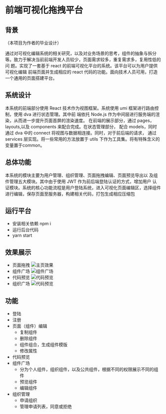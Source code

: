 # 前端可视化拖拽平台

## 背景
（本项目为作者的毕业设计）

通过对可视化编辑系统的相关研究，以及对业务场景的思考，组件的抽象与拆分等。致力于解决当前前端开发人员较少，页面需求较多，重复需求多，复用性低的问 题。实现了一套基于 react 的前端可视化平台的系统。该平台可以为用户提供可视化编辑 前端页面并生成相应的 react 代码的功能。面向技术人员可用，打造一个通用的页面搭建平台。

## 系统设计

本系统的前端部分使用 React 技术作为视图框架。系统使用 umi 框架进行路由控制，使用 dva 进行状态管理。其中前 端依托 Node.js 作为中间层进行服务端的渲染，从而进一步提升页面首屏的渲染速度。 在前端的展示部分，通过 pages，layouts,以及 components 来配合完成。在状态管理部分， 配合 models，同时通过 dva 中的 connect 将视图与数据相连接。同时，对于前后端的请求， 通过 services 层实现。将一些常用的方法放置于 utils 下作为工具集。将有特殊含义的变量置于common。

## 总体功能
本系统的模块主要为用户管理、组织管理、页面拖拽编辑、页面预览导出以 及组件管理五大模块。其中由于使用 JWT 作为前后端登陆认证的方式，增加用户 认证模块。系统的核心功能流程是用户登陆系统，进入可视化页面编辑区，选择组件进行编辑，保存页面至服务器，构建相关代码，打包生成相应压缩包

## 运行平台

- 安装相关依赖 npm i
- 运行后台代码
- yarn start

## 效果展示
- 页面拖拽
![主页效果](http://q8bn25vr4.bkt.clouddn.com/01-%E6%8B%96%E6%8B%BD%E4%B8%BB%E9%A1%B5.png)
- 组件广场
![组件广场](http://q8bn25vr4.bkt.clouddn.com/02-%E7%BB%84%E4%BB%B6%E5%B9%BF%E5%9C%BA.png)
- 代码预览
![代码预览](http://q8bn25vr4.bkt.clouddn.com/03-%E4%BB%A3%E7%A0%81%E9%A2%84%E8%A7%88.png)
- 组织广场
![代码预览](http://q8bn25vr4.bkt.clouddn.com/04-%E7%BB%84%E7%BB%87%E5%B9%BF%E5%9C%BA.png)


## 功能
- 登陆
- 注册
- 页面（组件）编辑
    - 复制组件
    - 删除组件
    - 组件组合，生成组件模版
    - 修改属性
- 代码预览
- 组件广场
    - 分为个人组件，组织组件，以及公共组件，根据不同的权限展示不同的组件
    - 预览组件
    - 编辑组件
- 组织管理
    - 申请组织
    - 管理申请列表，同意或拒绝
